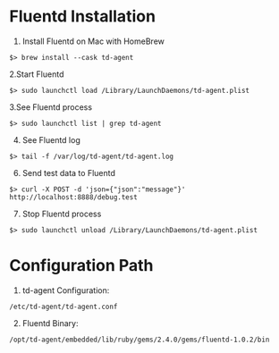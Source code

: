 # Fluentd Installation
1. Install Fluentd on Mac with HomeBrew
```
$> brew install --cask td-agent
```
2.Start Fluentd
```
$> sudo launchctl load /Library/LaunchDaemons/td-agent.plist
```
3.See Fluentd process
```
$> sudo launchctl list | grep td-agent
```
4. See Fluentd log
```
$> tail -f /var/log/td-agent/td-agent.log
```
6. Send test data to Fluentd
```
$> curl -X POST -d 'json={"json":"message"}' http://localhost:8888/debug.test
```
7. Stop Fluentd process
```
$> sudo launchctl unload /Library/LaunchDaemons/td-agent.plist
```

# Configuration Path
1. td-agent Configuration:
```
/etc/td-agent/td-agent.conf 
```
2. Fluentd Binary:
```
/opt/td-agent/embedded/lib/ruby/gems/2.4.0/gems/fluentd-1.0.2/bin
```
